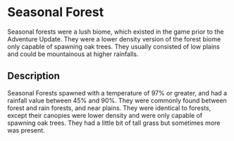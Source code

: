 # Seasonal Forest
Seasonal forests were a lush biome, which existed in the game prior to the Adventure Update. They were a lower density version of the forest biome only capable of spawning oak trees. They usually consisted of low plains and could be mountainous at higher rainfalls.

## Description
Seasonal Forests spawned with a temperature of 97% or greater, and had a rainfall value between 45% and 90%. They were commonly found between forest and rain forests, and near plains. They were identical to forests, except their canopies were lower density and were only capable of spawning oak trees. They had a little bit of tall grass but sometimes more was present.


